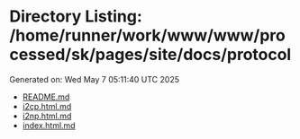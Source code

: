 # Directory Listing: /home/runner/work/www/www/processed/sk/pages/site/docs/protocol
Generated on: Wed May  7 05:11:40 UTC 2025

- [README.md](README.md)
- [i2cp.html.md](i2cp.html.md)
- [i2np.html.md](i2np.html.md)
- [index.html.md](index.html.md)

